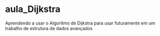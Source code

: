 # aula_Dijkstra
Aprendendo a usar o Algoritmo de Dijkstra para usar futuramente em um trabalho de estrutura de dados avançados
